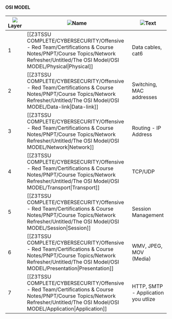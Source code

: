 #### OSI MODEL

|![](https://www.notion.so/icons/hashtag_gray.svg)Layer|![](https://www.notion.so/icons/font_gray.svg)Name|![](https://www.notion.so/icons/description_gray.svg)Text|
|---|---|---|
|1|[[Z3TSSU COMPLETE/CYBERSECURITY/Offensive - Red Team/Certifications & Course Notes/PNPT/Course Topics/Network Refresher/Untitled/The OSI Model/OSI MODEL/Physical\|Physical]]|Data cables, cat6|
|2|[[Z3TSSU COMPLETE/CYBERSECURITY/Offensive - Red Team/Certifications & Course Notes/PNPT/Course Topics/Network Refresher/Untitled/The OSI Model/OSI MODEL/Data-link\|Data-link]]|Switching, MAC addresses|
|3|[[Z3TSSU COMPLETE/CYBERSECURITY/Offensive - Red Team/Certifications & Course Notes/PNPT/Course Topics/Network Refresher/Untitled/The OSI Model/OSI MODEL/Network\|Network]]|Routing - IP Address|
|4|[[Z3TSSU COMPLETE/CYBERSECURITY/Offensive - Red Team/Certifications & Course Notes/PNPT/Course Topics/Network Refresher/Untitled/The OSI Model/OSI MODEL/Transport\|Transport]]|TCP/UDP|
|5|[[Z3TSSU COMPLETE/CYBERSECURITY/Offensive - Red Team/Certifications & Course Notes/PNPT/Course Topics/Network Refresher/Untitled/The OSI Model/OSI MODEL/Session\|Session]]|Session Management|
|6|[[Z3TSSU COMPLETE/CYBERSECURITY/Offensive - Red Team/Certifications & Course Notes/PNPT/Course Topics/Network Refresher/Untitled/The OSI Model/OSI MODEL/Presentation\|Presentation]]|WMV, JPEG, MOV (Media)|
|7|[[Z3TSSU COMPLETE/CYBERSECURITY/Offensive - Red Team/Certifications & Course Notes/PNPT/Course Topics/Network Refresher/Untitled/The OSI Model/OSI MODEL/Application\|Application]]|HTTP, SMTP - Application you utlize|